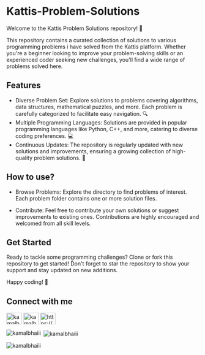
# Kattis-Problem-Solutions

Welcome to the Kattis Problem Solutions repository! 🚀

This repository contains a curated collection of solutions to various programming problems i have solved from the Kattis platform. Whether you're a beginner looking to improve your problem-solving skills or an experienced coder seeking new challenges, you'll find a wide range of problems solved here.


## Features

- Diverse Problem Set: Explore solutions to problems covering algorithms, data structures, mathematical puzzles, and more. Each problem is carefully categorized to facilitate easy navigation. 🔍 
- Multiple Programming Languages: Solutions are provided in popular programming languages like Python, C++, and more, catering to diverse coding preferences. 💻 
- Continuous Updates: The repository is regularly updated with new solutions and improvements, ensuring a growing collection of high-quality problem solutions. 🌟


## How to use?
- Browse Problems: Explore the directory to find problems of interest. Each problem folder contains one or more solution files.

- Contribute: Feel free to contribute your own solutions or suggest improvements to existing ones. Contributions are highly encouraged and welcomed from all skill levels.



## Get Started
Ready to tackle some programming challenges? Clone or fork this repository to get started! Don't forget to star the repository to show your support and stay updated on new additions.

Happy coding! 🌟
## Connect with me
<p align="left">
<a href="https://linkedin.com/in/kamalbhaiii" target="blank"><img align="center" src="https://raw.githubusercontent.com/rahuldkjain/github-profile-readme-generator/master/src/images/icons/Social/linked-in-alt.svg" alt="kamalbhaiii" height="30" width="40" /></a>
<a href="https://instagram.com/kamalbhaiii" target="blank"><img align="center" src="https://raw.githubusercontent.com/rahuldkjain/github-profile-readme-generator/master/src/images/icons/Social/instagram.svg" alt="kamalbhaiii" height="30" width="40" /></a>
<a href="https://kamalbhaiii.live" target="blank"><img align="center" src="https://raw.githubusercontent.com/rahuldkjain/github-profile-readme-generator/master/src/images/icons/Social/rss.svg" alt="https://kamalbhaiii.live" height="30" width="40" /></a>
</p>

<p><img align="left" src="https://github-readme-stats.vercel.app/api/top-langs?username=kamalbhaiii&show_icons=true&locale=en&layout=compact" alt="kamalbhaiii" /></p>

<p>&nbsp;<img align="center" src="https://github-readme-stats.vercel.app/api?username=kamalbhaiii&show_icons=true&locale=en" alt="kamalbhaiii" /></p>

<p><img align="center" src="https://github-readme-streak-stats.herokuapp.com/?user=kamalbhaiii&" alt="kamalbhaiii" /></p>


